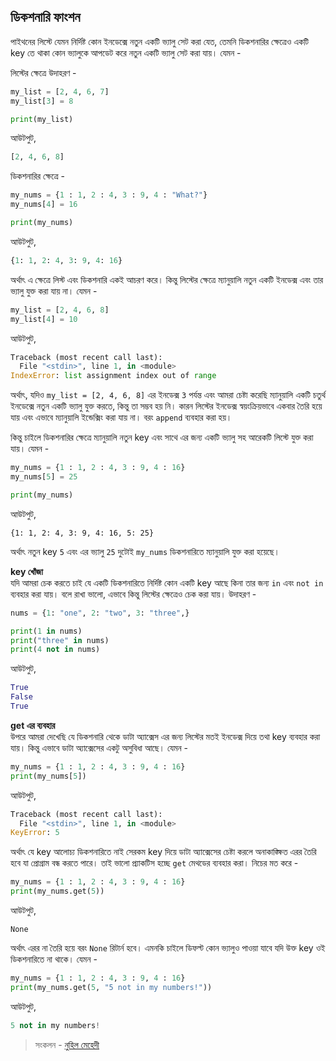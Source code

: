 ## ডিকশনারি ফাংশন   

পাইথনের লিস্টে যেমন নির্দিষ্ট কোন ইনডেক্সে নতুন একটি ভ্যালু সেট করা যেত, তেমনি ডিকশনারির ক্ষেত্রেও একটি key তে থাকা কোন ভ্যালুকে আপডেট করে নতুন একটি ভ্যালু সেট করা যায়। যেমন -  

লিস্টের ক্ষেত্রে উদাহরণ - 

```python
my_list = [2, 4, 6, 7]
my_list[3] = 8

print(my_list)
```  

আউটপুট,  

```python
[2, 4, 6, 8]
```   

ডিকশনারির ক্ষেত্রে - 

```python
my_nums = {1 : 1, 2 : 4, 3 : 9, 4 : "What?"}
my_nums[4] = 16

print(my_nums)
```   

আউটপুট,   

```python
{1: 1, 2: 4, 3: 9, 4: 16}
```  

অর্থাৎ এ ক্ষেত্রে লিস্ট এবং ডিকশনারি একই আচরণ করে। কিন্তু লিস্টের ক্ষেত্রে ম্যানুয়ালি নতুন একটি ইনডেক্স এবং তার ভ্যালু যুক্ত করা যায় না। যেমন - 

```python
my_list = [2, 4, 6, 8]
my_list[4] = 10
```   

আউটপুট, 

```python
Traceback (most recent call last):
  File "<stdin>", line 1, in <module>
IndexError: list assignment index out of range
```   

অর্থাৎ, যদিও `my_list = [2, 4, 6, 8]` এর ইনডেক্স `3` পর্যন্ত এবং আমরা চেষ্টা করেছি ম্যানুয়ালি একটি চতুর্থ ইনডেক্সে নতুন একটি ভ্যালু যুক্ত করতে, কিন্তু তা সম্ভব হয় নি। কারন লিস্টের ইনডেক্স স্বয়ংক্রিয়ভাবে একবার তৈরি হয়ে যায় এবং এভাবে ম্যানুয়ালি ইন্ডেক্সিং করা যায় না। বরং `append` ব্যবহার করা হয়।  

কিন্তু চাইলে ডিকশনারির ক্ষেত্রে ম্যানুয়ালি নতুন key এবং সাথে এর জন্য একটি ভ্যালু সহ আরেকটি লিস্টে যুক্ত করা যায়। যেমন -  

```python
my_nums = {1 : 1, 2 : 4, 3 : 9, 4 : 16}
my_nums[5] = 25

print(my_nums)
```   

আউটপুট,  

```
{1: 1, 2: 4, 3: 9, 4: 16, 5: 25}
```  

অর্থাৎ নতুন key `5` এবং এর ভ্যালু `25` দুটোই `my_nums` ডিকশনারিতে ম্যানুয়ালি যুক্ত করা হয়েছে। 


**key খোঁজা**  
যদি আমরা চেক করতে চাই যে একটি ডিকশনারিতে নির্দিষ্ট কোন একটি key আছে কিনা তার জন্য `in` এবং `not in` ব্যবহার করা যায়। বলে রাখা ভালো, এভাবে কিন্তু লিস্টের ক্ষেত্রেও চেক করা যায়। উদাহরণ - 

```python
nums = {1: "one", 2: "two", 3: "three",}

print(1 in nums)
print("three" in nums)
print(4 not in nums)
```  

আউটপুট,  

```python
True
False
True
```  

**get এর ব্যবহার**   
উপরে আমরা দেখেছি যে ডিকশনারি থেকে ডাটা অ্যাক্সেস এর জন্য লিস্টের মতই ইনডেক্স দিয়ে তথা key ব্যবহার করা যায়। কিন্তু এভাবে ডাটা অ্যাক্সেসের একটু অসুবিধা আছে। যেমন -  

```python
my_nums = {1 : 1, 2 : 4, 3 : 9, 4 : 16}
print(my_nums[5])
``` 

আউটপুট,  

```python
Traceback (most recent call last):
  File "<stdin>", line 1, in <module>
KeyError: 5
```   

অর্থাৎ যে key আলোচ্য ডিকশনারিতে নাই সেরকম key দিয়ে ডাটা অ্যাক্সেসের চেষ্টা করলে অনাকাঙ্ক্ষিত এরর তৈরি হবে যা প্রোগ্রাম বন্ধ করতে পারে। তাই ভালো প্র্যাকটিস হচ্ছে `get` মেথডের ব্যবহার করা। নিচের মত করে -  

```python
my_nums = {1 : 1, 2 : 4, 3 : 9, 4 : 16}
print(my_nums.get(5))
```   

আউটপুট,  

```
None
```  

অর্থাৎ এরর না তৈরি হয়ে বরং `None` রিটার্ন হবে। এমনকি চাইলে ডিফল্ট কোন ভ্যালুও পাওয়া যাবে যদি উক্ত key ওই ডিকশনারিতে না থাকে। যেমন -  

```python
my_nums = {1 : 1, 2 : 4, 3 : 9, 4 : 16}
print(my_nums.get(5, "5 not in my numbers!"))
```   

আউটপুট, 

```python
5 not in my numbers!
```  

>  সংকলন - [নুহিল মেহেদী](https://nuhil.net) 
 
